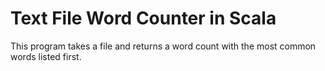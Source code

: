 # Text File Word Counter in Scala

This program takes a file and returns a word count with the most common words listed first.
